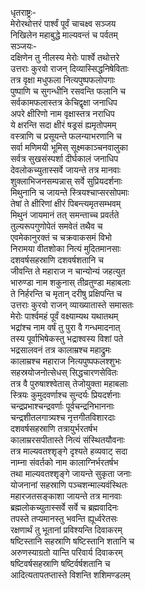 धृतराष्ट्रः-  
मेरोरथोत्तरं पार्श्वं पूर्वं चाचक्ष्व सञ्जय  
निखिलेन महाबुद्धे माल्यवन्तं च पर्वतम्  
सञ्जयः-  
दक्षिणेन तु नीलस्य मेरोः पार्श्वे तथोत्तरे  
उत्तराः कुरवो राजन् दिव्यास्सिद्धनिषेविताः  
तत्र वृक्षा मधुफला नित्यपुष्पफलोपगाः  
पुष्पाणि च सुगन्धीनि रसवन्ति फलानि च  
सर्वकामफलास्तत्र केचिद्वृक्षा जनाधिप  
अपरे क्षीरिणो नाम वृक्षास्तत्र नराधिप  
ये क्षरन्ति सदा क्षीरं षड्रसं ह्यमृतोपमम्  
वस्त्राणि च प्रसूयन्ते फलन्याभरणानि च  
सर्वा मणिमयी भूमिस् सूक्ष्मकाञ्चनवालुका  
सर्वत्र सुखसंस्पर्शा दीर्घकालं जनाधिप  
देवलोकच्युतास्सर्वे जायन्ते तत्र मानवाः  
शुक्लाभिजनसम्पन्नास् सर्वे सुप्रियदर्शनाः  
मिथुनानि च जायन्ते स्त्रियश्चाप्सरसोपमाः  
तेषां ते क्षीरिणां क्षीरं पिबन्त्यमृतसम्भवम्  
मिथुनं जायमानं तत् समन्ताच्च प्रवर्तते  
तुल्यरूपगुणोपेतं समवेतं तथैव च  
एवमेकानुरक्तं च चक्रवाकसमं विभो  
निरामया वीतशोका नित्यं मुदितमानसाः  
दशवर्षसहस्राणि दशवर्षशतानि च  
जीवन्ति ते महाराज न चान्योन्यं जहत्युत  
भारुण्डा नाम शकुनास् तीव्रतुण्डा महाबलाः  
ते निर्हरन्ति च मृतान् दरीषु प्रक्षिपन्ति च  
उत्तराः कुरवो राजन् व्याख्यातास्ते समासतः  
मेरोः पार्श्वमहं पूर्वं वक्ष्याम्यथ यथातथम्  
भद्रांश्च नाम वर्षं तु पुरा वै गन्धमादनात्  
तस्य पूर्वाभिषेकस्तु भद्राश्वस्य विशां पते  
भद्रसालवनं तत्र कालाम्रश्च महाद्रुमः  
कालाम्रश्च महाराज नित्यपुष्पफलश्शुभः  
सहस्रयोजनोत्सेधस् सिद्धचारणसेवितः  
तत्र वै पुरुषाश्श्वेतास् तेजोयुक्ता महाबलाः  
स्त्रियः कुमुदवर्णाश्च सुन्दर्यः प्रियदर्शनाः  
चन्द्रप्रभाश्चन्द्रवर्णाः पूर्वचन्द्रनिभाननाः  
चन्द्रशीतलगात्र्यश्च नृत्तगीतविशारदाः  
दशवर्षसहस्राणि तत्रायुर्भरतर्षभ  
कालाम्ररसपीतास्ते नित्यं संस्थितयौवनाः  
तत्र माल्यवतश्शृङ्गे दृश्यते हव्यवाट् सदा  
नाम्ना संवर्तको नाम कालाग्निर्भरतर्षभ  
तथा माल्यवतश्शृङ्गे जायन्ते सुकृता जनाः  
योजनानां सहस्राणि पञ्चशन्माल्यवंस्थितः  
महारजतसङ्काशा जायन्ते तत्र मानवाः  
ब्रह्मलोकच्युतास्सर्वे सर्वे च ब्रह्मवादिनः  
तपस्ते तप्यमानस्तु भवन्ति ह्यूर्ध्वरेतसः  
रक्षणार्थं तु भूतानां प्रविश्यन्ति दिवाकरम्  
षष्टिस्तानि सहस्राणि षष्टिस्तानि शतानि च  
अरुणस्याग्रतो यान्ति परिवार्य दिवाकरम्  
षष्टिवर्षसहस्राणि षष्टिर्वर्षशतानि च  
आदित्यतापतप्तास्ते विशन्ति शशिमण्डलम्  
